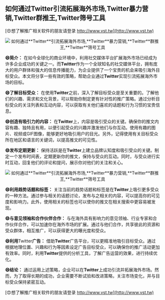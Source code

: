 ## **如何通过**Twitter**引流拓展海外市场,**Twitter**暴力营销,**Twitter**群推王,**Twitter**筛号工具**

[😍想了解推广相关软件的朋友请登录 http://www.vst.tw](http://www.vst.tw)

 <center><img src="https://vst.tw/MP4/tuiguang/png/8.png" alt="如何通过**Twitter**引流拓展海外市场,**Twitter**暴力营销,**Twitter**群推王,**Twitter**筛号工具"></center>

**😄简介：**
在如今全球化的商业环境中，利用社交媒体平台扩展海外市场已经成为许多企业成功的关键之一。而**Twitter**作为一个全球知名的社交媒体平台，拥有庞大的用户群体和强大的信息传播能力，为企业提供了一个宝贵的机会来吸引海外目标受众。本文将分享一些有效的策略，帮助企业通过**Twitter**实现引流拓展海外市场的目标。

**😄了解目标受众：**
在使用**Twitter**之前，深入了解目标受众是至关重要的。了解他们的兴趣、需求和文化背景，可以帮助你制定更有针对性的推广策略。通过分析目标受众的关注列表和互动内容，可以获取有关他们喜欢的话题和行为习惯的宝贵信息。

**😄创造有吸引力的内容：**
在**Twitter**上，内容是吸引受众的关键。确保你的推文内容有趣、独特且有用，以便引起受众的兴趣并激发他们与你互动。使用有趣的图片、视频或GIF图像，能够更好地吸引用户的目光。另外，记得使用有关目标受众所在地区和语言的关键词，以提高推文的可见性。

**😄发布定期更新：**
保持活跃是在**Twitter**上建立品牌认知度和吸引受众的关键。制定一个发布时间表，定期更新你的推文，保持与受众的互动。同时，与受众进行实时互动，回复他们的评论和提问，展示你对他们的关注和关心。

 <center><img src="https://vst.tw/MP4/tuiguang/png/4.png" alt="如何通过**Twitter**引流拓展海外市场,**Twitter**暴力营销,**Twitter**群推王,**Twitter**筛号工具"></center>

**😄利用趋势话题和标签：**
关注当前的趋势话题和标签是在**Twitter**上吸引更多受众的一种方法。通过参与相关的话题讨论，发布与之相关的内容，可以提高你的可见度和影响力。此外，使用相关的标签也可以使你的推文在相关搜索中更容易被发现。

**😄与意见领袖和合作伙伴合作：**
与在海外具有影响力的意见领袖、行业专家和合作伙伴合作，可以加速你在海外市场的扩展。通过与他们合作，共享彼此的资源和受众群体，相互推广，可以获得更大的曝光度和受众。

**😄利用**Twitter**广告：**
借助**Twitter**广告平台，可以更精准地吸引目标受众。通过根据地理位置、兴趣和行为等因素设定广告目标受众，可以确保你的推广活动更加有效率。同时，利用**Twitter**提供的分析工具，了解广告运营的效果，进行持续优化。

**😄结论：**
通过运用上述策略，企业可以在**Twitter**上成功引流并拓展海外市场。然而，为了取得长期的成功，企业需要不断试验和改进策略，关注市场变化，并与目标受众保持紧密互动。

[😍想了解推广相关软件的朋友请登录 http://www.vst.tw](http://www.vst.tw)



